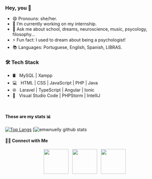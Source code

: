 ### Hey, you 👋

<!--
**emwnuelly/emwnuelly** is a ✨ _special_ ✨ repository because its `README.md` (this file) appears on your GitHub profile.

Here are some ideas to get you started:

- 🌱 I’m currently learning ...
- 👯 I’m looking to collaborate on ...
- 🤔 I’m looking for help with ...
- 📫 How to reach me: ...
-->

- 😄 Pronouns: she/her.
- 🔭 I’m currently working on my internship.
- 💬 Ask me about school, dreams, neuroscience, music, psycology, filosophy...
- ⚡ Fun fact: I used to dream about being a psychologist!
- 📚 Languages: Portuguese, English, Spanish, LIBRAS.

<h3>🛠 Tech Stack</h3>

- 🛢 &nbsp; MySQL | Xampp 
- 💻 &nbsp; HTML | CSS | JavaScript | PHP | Java 
- 🌐 &nbsp; Laravel | TypeScript | Angular | Ionic
- 🔧 &nbsp; Visual Studio Code | PHPStorm | IntelliJ 

</br> 

<h4>These are my stats 📊 </h4>

[![Top Langs](https://github-readme-stats.vercel.app/api/top-langs/?username=emwnuelly&layout=demo&text_color=daf7dc&theme=ayu-mirage)](https://github.com/caduxl007/github-readme-stats)
[![emwnuelly github stats](https://github-readme-stats.vercel.app/api?username=emwnuelly&show_icons=true&theme=ayu-mirage)


<h4> 🤝🏻 Connect with Me </h4>

<p align="center">  
&nbsp; <a href="https://www.instagram.com/manuhvcarvalho/" target="_blank"><img src="https://img.icons8.com/cute-clipart/64/000000/instagram-new.png" width="80"/></a>  
&nbsp; <a href="mailto:emanuellyvcarv@gmail.com" target="_blank"><img src="https://img.icons8.com/cute-clipart/64/000000/gmail.png" width="80"/></a>
&nbsp; <a href="http://lattes.cnpq.br/3281846061587487" target="_blank"><img src="https://img.icons8.com/office/16/000000/parse-from-clipboard.png" width="80"/></a>
</p>
<!-- 
&nbsp; <a href="https://www.youtube.com/channel/UCcyrniY4DZvhqNLIJaXpOJg" target="_blank"><img src="https://img.icons8.com/cute-clipart/64/000000/youtube.png" width="50"/></a>
-->
